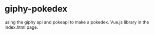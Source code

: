 # giphy-pokedex
using the giphy api and pokeapi to make a pokedex. Vue.js library in the index.html page.
